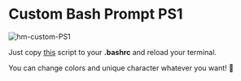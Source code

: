 # Custom Bash Prompt PS1

![hm-custom-PS1](https://3.bp.blogspot.com/-PQ3fzVmOWc4/W-v6SXIwy_I/AAAAAAAAAAY/H8uj86Vv7Ww16cCZSIJbCqT7UOm6x7BbACLcBGAs/s1600/hm-ps1-prompt.png)

Just copy [this](https://gitlab.com/habibmustofa/custom-bash-prompt-ps1/blob/master/hm-bash-prompt.sh) script to your **.bashrc** and reload your terminal.

You can change colors and unique character whatever you want! 🤪
